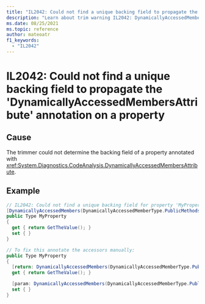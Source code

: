 ```yaml
---
title: "IL2042: Could not find a unique backing field to propagate the 'DynamicallyAccessedMembersAttribute' annotation on a property"
description: "Learn about trim warning IL2042: DynamicallyAccessedMembersNoUniqueBackingField"
ms.date: 08/25/2021
ms.topic: reference
author: mateoatr
f1_keywords:
  - "IL2042"
---
```

# IL2042: Could not find a unique backing field to propagate the 'DynamicallyAccessedMembersAttribute' annotation on a property

## Cause

The trimmer could not determine the backing field of a property annotated with
<xref:System.Diagnostics.CodeAnalysis.DynamicallyAccessedMembersAttribute>.

## Example

```C#
// IL2042: Could not find a unique backing field for property 'MyProperty' to propagate 'DynamicallyAccessedMembersAttribute'
[DynamicallyAccessedMembers(DynamicallyAccessedMemberType.PublicMethods)]
public Type MyProperty
{
  get { return GetTheValue(); }
  set { }
}

// To fix this annotate the accessors manually:
public Type MyProperty
{
  [return: DynamicallyAccessedMembers(DynamicallyAccessedMemberType.PublicMethods)]
  get { return GetTheValue(); }

  [param: DynamicallyAccessedMembers(DynamicallyAccessedMemberType.PublicMethods)]
  set { }
}
```
